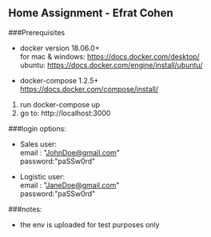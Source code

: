 
## Home Assignment - Efrat Cohen

###Prerequisites

- docker version 18.06.0+  
    for mac & windows: 
    https://docs.docker.com/desktop/  
    ubuntu:
    https://docs.docker.com/engine/install/ubuntu/

- docker-compose 1.2.5+  
https://docs.docker.com/compose/install/

1. run docker-compose up 
2. go to: http://localhost:3000

###login options:  

- Sales user:  
    email : "JohnDoe@gmail.com"  
    password:"paSSw0rd"  
    
- Logistic user:  
    email : "JaneDoe@gmail.com"  
    password:"paSSw0rd"  
        
###notes:
- the env is uploaded for test purposes only










